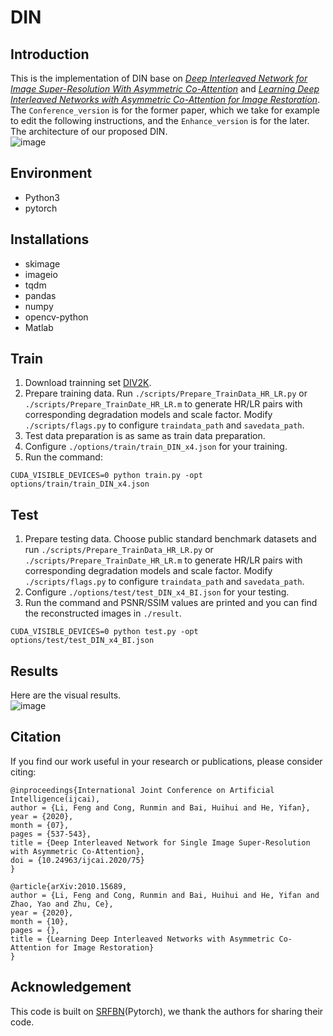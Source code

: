 # DIN
## Introduction 
This is the implementation of DIN base on [*Deep Interleaved Network for Image Super-Resolution With Asymmetric Co-Attention*](https://arxiv.org/abs/2004.11814) and [*Learning Deep Interleaved Networks with Asymmetric Co-Attention for Image Restoration*](https://arxiv.org/abs/2010.15689). The ```Conference_version``` is for the former paper, which we take for example to edit the following instructions,  and the ```Enhance_version``` is for the later. 
The architecture of our proposed DIN.  
![image](https://github.com/lifengshiwo/DIN/blob/d24fa5fb41de20c3578db619b43fedecaca15cab/Conference_version/figures/2.PNG)
## Environment
+ Python3
+ pytorch
## Installations
+ skimage
+ imageio
+ tqdm
+ pandas
+ numpy
+ opencv-python
+ Matlab
## Train
1. Download trainning set [DIV2K](https://data.vision.ee.ethz.ch/cvl/DIV2K/).
2. Prepare training data. Run ```./scripts/Prepare_TrainData_HR_LR.py``` or ```./scripts/Prepare_TrainDate_HR_LR.m``` to generate HR/LR pairs with corresponding degradation models and scale factor. Modify ```./scripts/flags.py``` to configure ```traindata_path``` and ```savedata_path```.
3. Test data preparation is as same as train data preparation.
4. Configure ```./options/train/train_DIN_x4.json``` for your training.
5. Run the command:
```
CUDA_VISIBLE_DEVICES=0 python train.py -opt options/train/train_DIN_x4.json
```
## Test
1. Prepare testing data. Choose public standard benchmark datasets and run ```./scripts/Prepare_TrainData_HR_LR.py``` or ```./scripts/Prepare_TrainDate_HR_LR.m``` to generate HR/LR pairs with corresponding degradation models and scale factor. Modify ```./scripts/flags.py``` to configure ```traindata_path``` and ```savedata_path```.
2. Configure ```./options/test/test_DIN_x4_BI.json``` for your testing.
3. Run the command and PSNR/SSIM values are printed and you can find the reconstructed images in ```./result```.
```
CUDA_VISIBLE_DEVICES=0 python test.py -opt options/test/test_DIN_x4_BI.json
```
## Results
Here are the visual results.  
![image](https://github.com/lifengshiwo/DIN/blob/d24fa5fb41de20c3578db619b43fedecaca15cab/Conference_version/figures/1.PNG)
## Citation
If you find our work useful in your research or publications, please consider citing:
```
@inproceedings{International Joint Conference on Artificial Intelligence(ijcai),
author = {Li, Feng and Cong, Runmin and Bai, Huihui and He, Yifan},
year = {2020},
month = {07},
pages = {537-543},
title = {Deep Interleaved Network for Single Image Super-Resolution with Asymmetric Co-Attention},
doi = {10.24963/ijcai.2020/75}
}

@article{arXiv:2010.15689,
author = {Li, Feng and Cong, Runmin and Bai, Huihui and He, Yifan and Zhao, Yao and Zhu, Ce},
year = {2020},
month = {10},
pages = {},
title = {Learning Deep Interleaved Networks with Asymmetric Co-Attention for Image Restoration}
}
```
## Acknowledgement
This code is built on [SRFBN](https://github.com/Paper99/SRFBN_CVPR19)(Pytorch), we thank the authors for sharing their code.
